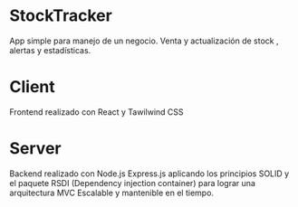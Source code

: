 # StockTracker
  App simple para manejo de un negocio.
  Venta y actualización de stock , alertas y estadísticas. 
  
 # Client
   Frontend realizado con React y Tawilwind CSS
   
 # Server 
   Backend realizado con Node.js Express.js aplicando los principios SOLID y el paquete RSDI (Dependency injection container) para lograr una arquitectura MVC Escalable y mantenible en el tiempo.
   
